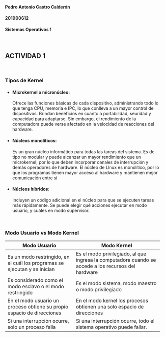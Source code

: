 #### Pedro Antonio Castro Calderón
#### 201900612
#### Sistemas Operativos 1

&nbsp;

## ACTIVIDAD 1

&nbsp;

### Tipos de Kernel 

- #### Microkernel o micronúcleo: 

    Ofrece las funciones básicas de cada dispositivo, administrando todo lo que tenga CPU, memoria e IPC, lo que conlleva a un mayor control de dispositivos. Brindan beneficios en cuanto a portabilidad, seuridad y capacidad para adaptarse. Sin embargo, el rendimiento de la computadora puede verse afectado en la velocidad de reacciones del hardware.

- #### Núcleos monolíticos:

    Es un gran núcleo informático para todas las tareas del sistema. Es de tipo no modular y puede alcanzar un mayor rendimiento que un microkernel, por lo que deben incorporar canales de interrupción y demás operadores de hardware. El núcleo de LInux es monolítico, por lo que los programas tienen mayor acceso al hardware y mantienen mejor comunicación entre sí

- #### Núcleos híbridos:

    Incluyen un código adicional en el núcleo para que se ejecuten tareas más rápidamente. Se puede elegir qué acciones ejecutar en modo usuario, y cuáles en modo supervisor. 

&nbsp;

### Modo Usuario vs Modo Kernel


| Modo Usuario   | Modo Kernel |
|-------------------------------|-----------|
| Es un modo restringido, en el cuál los programas se ejecutan y se inician     | Es el modo privilegiado, al que ingresa la computadora cuando se accede a los recursos del hardware |
| Es considerado como el modo esclavo o el modo restringido   | Es el modo sistema, modo maestro o modo privilegiado |
| En el modo usuario un proceso obtiene su propio espacio de direcciones | En el modo kernel los procesos obtienen una solo espacio de direcciones |
| Si una interrupción ocurre, solo un proceso falla  | Si una interrupción ocurre, todo el sistema operativo puede fallar.   |


